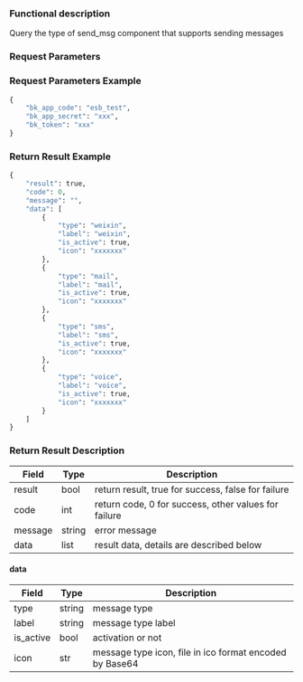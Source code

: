 ### Functional description

Query the type of send_msg component that supports sending messages

### Request Parameters

### Request Parameters Example

```python
{
    "bk_app_code": "esb_test",
    "bk_app_secret": "xxx",
    "bk_token": "xxx"
}
```

### Return Result Example

```python
{
    "result": true,
    "code": 0,
    "message": "",
    "data": [
        {
            "type": "weixin",
            "label": "weixin",
            "is_active": true,
            "icon": "xxxxxxx"
        },
        {
            "type": "mail",
            "label": "mail",
            "is_active": true,
            "icon": "xxxxxxx"
        },
        {
            "type": "sms",
            "label": "sms",
            "is_active": true,
            "icon": "xxxxxxx"
        },
        {
            "type": "voice",
            "label": "voice",
            "is_active": true,
            "icon": "xxxxxxx"
        }
    ]
}
```

### Return Result Description

| Field      | Type      | Description      |
|-----------|----------|-----------|
|  result   |    bool    |      return result, true for success, false for failure  |
|  code     |    int     |      return code, 0 for success, other values for failure |
|  message  |    string  |      error message |
|  data     |    list    |      result data, details are described below  |

#### data

| Field      | Type      | Description      |
|-----------|----------|-----------|
|  type      |    string      |    message type     |
|  label     |    string      |    message type label     |
|  is_active |    bool        |    activation or not      |
|  icon      |    str         |    message type icon, file in ico format encoded by Base64   |

